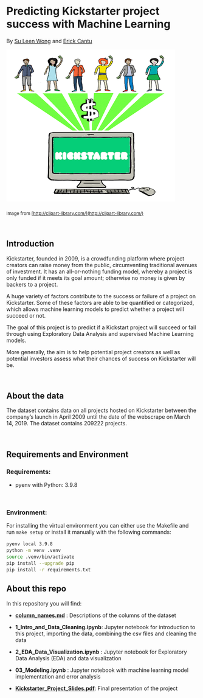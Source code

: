 # Predicting Kickstarter project success with Machine Learning 

By [Su Leen Wong](https://github.com/suleenwong) and [Erick Cantu](https://github.com/eaunaicr97)

![](assets/intro.png)

<sub>Image from [http://clipart-library.com/](http://clipart-library.com/)</sub>

<br>

## Introduction

Kickstarter, founded in 2009, is a crowdfunding platform where project creators can raise money from the public, circumventing traditional avenues of investment. It has an all-or-nothing funding model, whereby a project is only funded if it meets its goal amount; otherwise no money is given by backers to a project.

A huge variety of factors contribute to the success or failure of a project on Kickstarter. Some of these factors are able to be quantified or categorized, which allows machine learning models to predict whether a project will succeed or not. 

The goal of this project is to predict if a Kickstart project will succeed or fail through using Exploratory Data Analysis and supervised Machine Learning models.

More generally, the aim is to help potential project creators as well as potential investors assess what their chances of success on Kickstarter will be.


<br>

## About the data

The dataset contains data on all projects hosted on Kickstarter between the company’s launch in April 2009 until the date of the webscrape on March 14, 2019. The dataset contains 209222 projects.

<br>

## Requirements and Environment

### Requirements:
- pyenv with Python: 3.9.8

<br>

### Environment: 

For installing the virtual environment you can either use the Makefile and run `make setup` or install it manually with the following commands: 

```Bash
pyenv local 3.9.8
python -m venv .venv
source .venv/bin/activate
pip install --upgrade pip
pip install -r requirements.txt
```

## About this repo

In this repository you will find:

- [**column_names.md**](column_names.md) : Descriptions of the columns of the dataset

- **1_Intro_and_Data_Cleaning.ipynb**: Jupyter notebook for introduction to this project, importing the data, combining the csv files and cleaning the data

- **2_EDA_Data_Visualization.ipynb** : Jupyter notebook for Exploratory Data Analysis (EDA) and data visualization

- **03_Modeling.ipynb** : Jupyter notebook with machine learning model implementation and error analysis

- [**Kickstarter_Project_Slides.pdf**](Kickstarter_Project_Slides.pdf): Final presentation of the project

<!-- ## Usage

In order to train the model and store test data in the data folder and the model in models run:

```bash
#activate env
source .venv/bin/activate

python example_files/train.py  
```

In order to test that predict works on a test set you created run:

```bash
python example_files/predict.py models/linear_regression_model.sav data/X_test.csv data/y_test.csv
```

## Limitations

Development libraries are part of the production environment, normally these would be separate as the production code should be as slim as possible. -->
